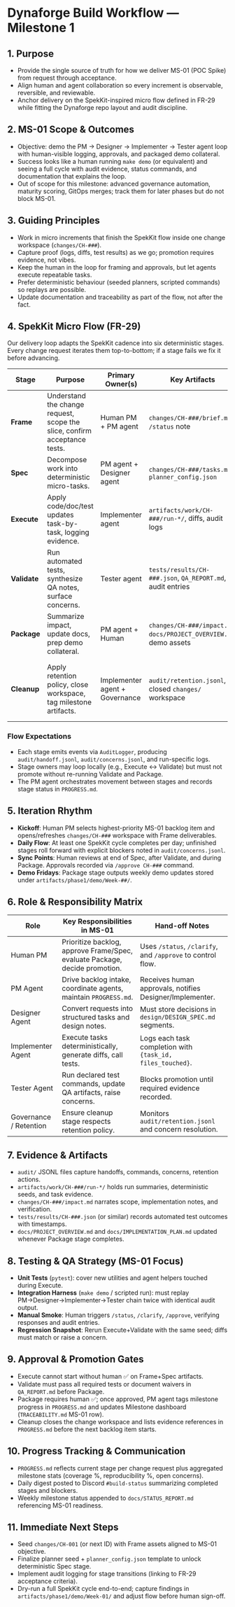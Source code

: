 # Dynaforge Build Workflow — Milestone 1

## 1. Purpose
- Provide the single source of truth for how we deliver MS-01 (POC Spike) from request through acceptance.
- Align human and agent collaboration so every increment is observable, reversible, and reviewable.
- Anchor delivery on the SpekKit-inspired micro flow defined in FR-29 while fitting the Dynaforge repo layout and audit discipline.

## 2. MS-01 Scope & Outcomes
- Objective: demo the PM → Designer → Implementer → Tester agent loop with human-visible logging, approvals, and packaged demo collateral.
- Success looks like a human running `make demo` (or equivalent) and seeing a full cycle with audit evidence, status commands, and documentation that explains the loop.
- Out of scope for this milestone: advanced governance automation, maturity scoring, GitOps merges; track them for later phases but do not block MS-01.

## 3. Guiding Principles
- Work in micro increments that finish the SpekKit flow inside one change workspace (`changes/CH-###`).
- Capture proof (logs, diffs, test results) as we go; promotion requires evidence, not vibes.
- Keep the human in the loop for framing and approvals, but let agents execute repeatable tasks.
- Prefer deterministic behaviour (seeded planners, scripted commands) so replays are possible.
- Update documentation and traceability as part of the flow, not after the fact.

## 4. SpekKit Micro Flow (FR-29)
Our delivery loop adapts the SpekKit cadence into six deterministic stages. Every change request iterates them top-to-bottom; if a stage fails we fix it before advancing.

| Stage | Purpose | Primary Owner(s) | Key Artifacts | Exit Criteria |
| --- | --- | --- | --- | --- |
| **Frame** | Understand the change request, scope the slice, confirm acceptance tests. | Human PM + PM agent | `changes/CH-###/brief.md`, `/status` note | Stakeholder agrees on scope + explicit accept criteria. |
| **Spec** | Decompose work into deterministic micro-tasks. | PM agent + Designer agent | `changes/CH-###/tasks.md`, `planner_config.json` | Approved task list seeded and checked into repo. |
| **Execute** | Apply code/doc/test updates task-by-task, logging evidence. | Implementer agent | `artifacts/work/CH-###/run-*/`, diffs, audit logs | All tasks complete, no failing assertions, audit events recorded. |
| **Validate** | Run automated tests, synthesize QA notes, surface concerns. | Tester agent | `tests/results/CH-###.json`, `QA_REPORT.md`, audit entries | Required tests pass or concern logged; QA sign-off ready. |
| **Package** | Summarize impact, update docs, prep demo collateral. | PM agent + Human | `changes/CH-###/impact.md`, `docs/PROJECT_OVERVIEW.md`, demo assets | Stakeholder review packet ready, documentation updated. |
| **Cleanup** | Apply retention policy, close workspace, tag milestone artifacts. | Implementer agent + Governance | `audit/retention.jsonl`, closed `changes/` workspace | Evidence archived, workspace status updated, concern queue clear. |

### Flow Expectations
- Each stage emits events via `AuditLogger`, producing `audit/handoff.jsonl`, `audit/concerns.jsonl`, and run-specific logs.
- Stage owners may loop locally (e.g., Execute ↔ Validate) but must not promote without re-running Validate and Package.
- The PM agent orchestrates movement between stages and records stage status in `PROGRESS.md`.

## 5. Iteration Rhythm
- **Kickoff**: Human PM selects highest-priority MS-01 backlog item and opens/refreshes `changes/CH-###` workspace with Frame deliverables.
- **Daily Flow**: At least one SpekKit cycle completes per day; unfinished stages roll forward with explicit blockers noted in `audit/concerns.jsonl`.
- **Sync Points**: Human reviews at end of Spec, after Validate, and during Package. Approvals recorded via `/approve CH-###` command.
- **Demo Fridays**: Package stage outputs weekly demo updates stored under `artifacts/phase1/demo/Week-##/`.

## 6. Role & Responsibility Matrix
| Role | Key Responsibilities in MS-01 | Hand-off Notes |
| --- | --- | --- |
| Human PM | Prioritize backlog, approve Frame/Spec, evaluate Package, decide promotion. | Uses `/status`, `/clarify`, and `/approve` to control flow. |
| PM Agent | Drive backlog intake, coordinate agents, maintain `PROGRESS.md`. | Receives human approvals, notifies Designer/Implementer. |
| Designer Agent | Convert requests into structured tasks and design notes. | Must store decisions in `design/DESIGN_SPEC.md` segments. |
| Implementer Agent | Execute tasks deterministically, generate diffs, call tests. | Logs each task completion with `{task_id, files_touched}`. |
| Tester Agent | Run declared test commands, update QA artifacts, raise concerns. | Blocks promotion until required evidence recorded. |
| Governance / Retention | Ensure cleanup stage respects retention policy. | Monitors `audit/retention.jsonl` and concern resolution. |

## 7. Evidence & Artifacts
- `audit/` JSONL files capture handoffs, commands, concerns, retention actions.
- `artifacts/work/CH-###/run-*/` holds run summaries, deterministic seeds, and task evidence.
- `changes/CH-###/impact.md` narrates scope, implementation notes, and verification.
- `tests/results/CH-###.json` (or similar) records automated test outcomes with timestamps.
- `docs/PROJECT_OVERVIEW.md` and `docs/IMPLEMENTATION_PLAN.md` updated whenever Package stage completes.

## 8. Testing & QA Strategy (MS-01 Focus)
- **Unit Tests** (`pytest`): cover new utilities and agent helpers touched during Execute.
- **Integration Harness** (`make demo` / scripted run): must replay PM→Designer→Implementer→Tester chain twice with identical audit output.
- **Manual Smoke**: Human triggers `/status`, `/clarify`, `/approve`, verifying responses and audit entries.
- **Regression Snapshot**: Rerun Execute+Validate with the same seed; diffs must match or raise a concern.

## 9. Approval & Promotion Gates
- Execute cannot start without human ✅ on Frame+Spec artifacts.
- Validate must pass all required tests or document waivers in `QA_REPORT.md` before Package.
- Package requires human ✅; once approved, PM agent tags milestone progress in `PROGRESS.md` and updates Milestone dashboard (`TRACEABILITY.md` MS-01 row).
- Cleanup closes the change workspace and lists evidence references in `PROGRESS.md` before the next backlog item starts.

## 10. Progress Tracking & Communication
- `PROGRESS.md` reflects current stage per change request plus aggregated milestone stats (coverage %, reproducibility %, open concerns).
- Daily digest posted to Discord `#build-status` summarizing completed stages and blockers.
- Weekly milestone status appended to `docs/STATUS_REPORT.md` referencing MS-01 readiness.

## 11. Immediate Next Steps
- Seed `changes/CH-001` (or next ID) with Frame assets aligned to MS-01 objective.
- Finalize planner seed + `planner_config.json` template to unlock deterministic Spec stage.
- Implement audit logging for stage transitions (linking to FR-29 acceptance criteria).
- Dry-run a full SpekKit cycle end-to-end; capture findings in `artifacts/phase1/demo/Week-01/` and adjust flow before human sign-off.
